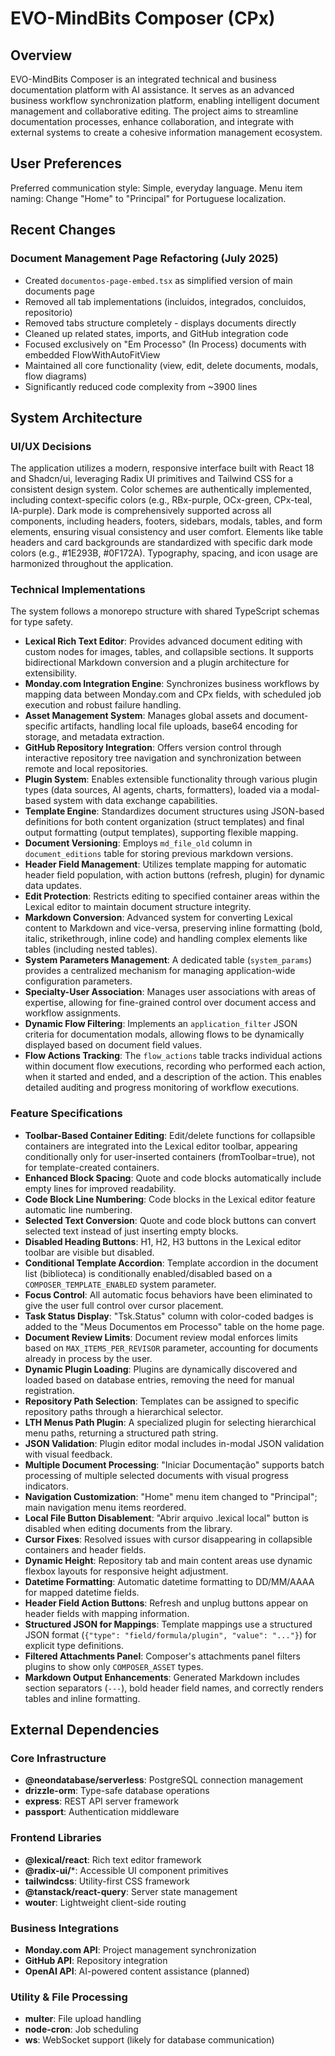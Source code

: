 # EVO-MindBits Composer (CPx)

## Overview

EVO-MindBits Composer is an integrated technical and business documentation platform with AI assistance. It serves as an advanced business workflow synchronization platform, enabling intelligent document management and collaborative editing. The project aims to streamline documentation processes, enhance collaboration, and integrate with external systems to create a cohesive information management ecosystem.

## User Preferences

Preferred communication style: Simple, everyday language.
Menu item naming: Change "Home" to "Principal" for Portuguese localization.

## Recent Changes

### Document Management Page Refactoring (July 2025)
- Created `documentos-page-embed.tsx` as simplified version of main documents page
- Removed all tab implementations (incluidos, integrados, concluidos, repositorio) 
- Removed tabs structure completely - displays documents directly
- Cleaned up related states, imports, and GitHub integration code
- Focused exclusively on "Em Processo" (In Process) documents with embedded FlowWithAutoFitView
- Maintained all core functionality (view, edit, delete documents, modals, flow diagrams)
- Significantly reduced code complexity from ~3900 lines

## System Architecture

### UI/UX Decisions
The application utilizes a modern, responsive interface built with React 18 and Shadcn/ui, leveraging Radix UI primitives and Tailwind CSS for a consistent design system. Color schemes are authentically implemented, including context-specific colors (e.g., RBx-purple, OCx-green, CPx-teal, IA-purple). Dark mode is comprehensively supported across all components, including headers, footers, sidebars, modals, tables, and form elements, ensuring visual consistency and user comfort. Elements like table headers and card backgrounds are standardized with specific dark mode colors (e.g., #1E293B, #0F172A). Typography, spacing, and icon usage are harmonized throughout the application.

### Technical Implementations
The system follows a monorepo structure with shared TypeScript schemas for type safety.
- **Lexical Rich Text Editor**: Provides advanced document editing with custom nodes for images, tables, and collapsible sections. It supports bidirectional Markdown conversion and a plugin architecture for extensibility.
- **Monday.com Integration Engine**: Synchronizes business workflows by mapping data between Monday.com and CPx fields, with scheduled job execution and robust failure handling.
- **Asset Management System**: Manages global assets and document-specific artifacts, handling local file uploads, base64 encoding for storage, and metadata extraction.
- **GitHub Repository Integration**: Offers version control through interactive repository tree navigation and synchronization between remote and local repositories.
- **Plugin System**: Enables extensible functionality through various plugin types (data sources, AI agents, charts, formatters), loaded via a modal-based system with data exchange capabilities.
- **Template Engine**: Standardizes document structures using JSON-based definitions for both content organization (struct templates) and final output formatting (output templates), supporting flexible mapping.
- **Document Versioning**: Employs `md_file_old` column in `document_editions` table for storing previous markdown versions.
- **Header Field Management**: Utilizes template mapping for automatic header field population, with action buttons (refresh, plugin) for dynamic data updates.
- **Edit Protection**: Restricts editing to specified container areas within the Lexical editor to maintain document structure integrity.
- **Markdown Conversion**: Advanced system for converting Lexical content to Markdown and vice-versa, preserving inline formatting (bold, italic, strikethrough, inline code) and handling complex elements like tables (including nested tables).
- **System Parameters Management**: A dedicated table (`system_params`) provides a centralized mechanism for managing application-wide configuration parameters.
- **Specialty-User Association**: Manages user associations with areas of expertise, allowing for fine-grained control over document access and workflow assignments.
- **Dynamic Flow Filtering**: Implements an `application_filter` JSON criteria for documentation modals, allowing flows to be dynamically displayed based on document field values.
- **Flow Actions Tracking**: The `flow_actions` table tracks individual actions within document flow executions, recording who performed each action, when it started and ended, and a description of the action. This enables detailed auditing and progress monitoring of workflow executions.

### Feature Specifications
- **Toolbar-Based Container Editing**: Edit/delete functions for collapsible containers are integrated into the Lexical editor toolbar, appearing conditionally only for user-inserted containers (fromToolbar=true), not for template-created containers.
- **Enhanced Block Spacing**: Quote and code blocks automatically include empty lines for improved readability.
- **Code Block Line Numbering**: Code blocks in the Lexical editor feature automatic line numbering.
- **Selected Text Conversion**: Quote and code block buttons can convert selected text instead of just inserting empty blocks.
- **Disabled Heading Buttons**: H1, H2, H3 buttons in the Lexical editor toolbar are visible but disabled.
- **Conditional Template Accordion**: Template accordion in the document list (biblioteca) is conditionally enabled/disabled based on a `COMPOSER_TEMPLATE_ENABLED` system parameter.
- **Focus Control**: All automatic focus behaviors have been eliminated to give the user full control over cursor placement.
- **Task Status Display**: "Tsk.Status" column with color-coded badges is added to the "Meus Documentos em Processo" table on the home page.
- **Document Review Limits**: Document review modal enforces limits based on `MAX_ITEMS_PER_REVISOR` parameter, accounting for documents already in process by the user.
- **Dynamic Plugin Loading**: Plugins are dynamically discovered and loaded based on database entries, removing the need for manual registration.
- **Repository Path Selection**: Templates can be assigned to specific repository paths through a hierarchical selector.
- **LTH Menus Path Plugin**: A specialized plugin for selecting hierarchical menu paths, returning a structured path string.
- **JSON Validation**: Plugin editor modal includes in-modal JSON validation with visual feedback.
- **Multiple Document Processing**: "Iniciar Documentação" supports batch processing of multiple selected documents with visual progress indicators.
- **Navigation Customization**: "Home" menu item changed to "Principal"; main navigation menu items reordered.
- **Local File Button Disablement**: "Abrir arquivo .lexical local" button is disabled when editing documents from the library.
- **Cursor Fixes**: Resolved issues with cursor disappearing in collapsible containers and header fields.
- **Dynamic Height**: Repository tab and main content areas use dynamic flexbox layouts for responsive height adjustment.
- **Datetime Formatting**: Automatic datetime formatting to DD/MM/AAAA for mapped datetime fields.
- **Header Field Action Buttons**: Refresh and unplug buttons appear on header fields with mapping information.
- **Structured JSON for Mappings**: Template mappings use a structured JSON format (`{"type": "field/formula/plugin", "value": "..."}`) for explicit type definitions.
- **Filtered Attachments Panel**: Composer's attachments panel filters plugins to show only `COMPOSER_ASSET` types.
- **Markdown Output Enhancements**: Generated Markdown includes section separators (`---`), bold header field names, and correctly renders tables and inline formatting.

## External Dependencies

### Core Infrastructure
- **@neondatabase/serverless**: PostgreSQL connection management
- **drizzle-orm**: Type-safe database operations
- **express**: REST API server framework
- **passport**: Authentication middleware

### Frontend Libraries
- **@lexical/react**: Rich text editor framework
- **@radix-ui/***: Accessible UI component primitives
- **tailwindcss**: Utility-first CSS framework
- **@tanstack/react-query**: Server state management
- **wouter**: Lightweight client-side routing

### Business Integrations
- **Monday.com API**: Project management synchronization
- **GitHub API**: Repository integration
- **OpenAI API**: AI-powered content assistance (planned)

### Utility & File Processing
- **multer**: File upload handling
- **node-cron**: Job scheduling
- **ws**: WebSocket support (likely for database communication)